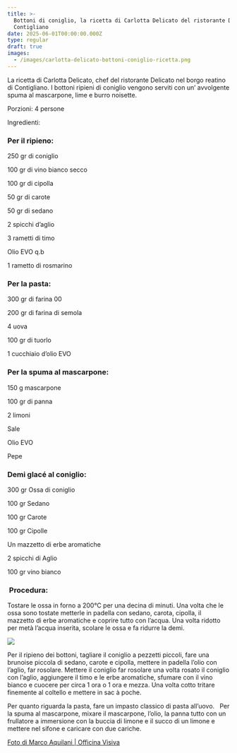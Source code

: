 ```yaml
---
title: >-
  Bottoni di coniglio, la ricetta di Carlotta Delicato del ristorante Delicato a
  Contigliano
date: 2025-06-01T00:00:00.000Z
type: regular
draft: true
images:
  - /images/carlotta-delicato-bottoni-coniglio-ricetta.png
---
```


La ricetta di Carlotta Delicato, chef del ristorante Delicato nel borgo reatino di Contigliano. I bottoni ripieni di coniglio vengono serviti con un’ avvolgente spuma al mascarpone, lime e burro noisette.

Porzioni: 4 persone 

Ingredienti: 

### Per il ripieno: 

250 gr di coniglio 

100 gr di vino bianco secco  

100 gr di cipolla  

50 gr di carote  

50 gr di sedano  

2 spicchi d’aglio  

3 rametti di timo  

Olio EVO q.b 

1 rametto di rosmarino 

### Per la pasta: 

300 gr di farina 00 

200 gr di farina di semola  

4 uova  

100 gr di tuorlo  

1 cucchiaio d’olio EVO   

### Per la spuma al mascarpone: 

150 g mascarpone 

100 gr di panna  

2 limoni  

Sale  

Olio EVO 

Pepe  

### Demi glacé al coniglio: 

300 gr Ossa di coniglio  

100 gr Sedano  

100 gr Carote  

100 gr Cipolle  

Un mazzetto di erbe aromatiche  

2 spicchi di Aglio  

100 gr vino bianco 

###  Procedura: 

Tostare le ossa in forno a 200°C per una decina di minuti. Una volta che le ossa sono tostate metterle in padella con sedano, carota, cipolla, il mazzetto di erbe aromatiche e coprire tutto con l’acqua. Una volta ridotto per metà l’acqua inserita, scolare le ossa e fa ridurre la demi.  

![](/images/bottoni-coniglio-carlotta-delicato.jpg)

Per il ripieno dei bottoni, tagliare il coniglio a pezzetti piccoli, fare una brunoise piccola di sedano, carote e cipolla, mettere in padella l’olio con l’aglio, far rosolare. Mettere il coniglio far rosolare una volta rosato il coniglio con l’aglio, aggiungere il timo e le erbe aromatiche, sfumare con il vino bianco e cuocere per circa 1 ora o 1 ora e mezza. Una volta cotto tritare finemente al coltello e mettere in sac à poche. 

Per quanto riguarda la pasta, fare un impasto classico di pasta all’uovo.   Per la spuma al mascarpone, mixare il mascarpone, l’olio, la panna tutto con un frullatore a immersione con la buccia di limone e il succo di un limone e mettere nel sifone e caricare con due cariche.  

[Foto di Marco Aquilani | Officina Visiva](https://www.officinavisiva.it)
